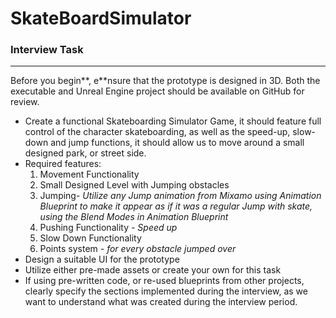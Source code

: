 # SkateBoardSimulator

### Interview Task

---

Before you begin**, e**nsure that the prototype is designed in 3D. Both the executable and Unreal Engine project should be available on GitHub for review.

- Create a functional Skateboarding Simulator Game, it should feature full control of the character skateboarding, as well as the speed-up, slow-down and jump functions, it should allow us to move around a small designed park, or street side.
- Required features:
    1. Movement Functionality 
    2. Small Designed Level with Jumping obstacles
    3. Jumping- *Utilize any Jump animation from Mixamo using Animation Blueprint to make it appear as if it was a regular Jump with skate, using the Blend Modes in Animation Blueprint*
    4. Pushing Functionality *- Speed up*
    5. Slow Down Functionality
    6. Points system - *for every obstacle jumped over* 
- Design a suitable UI for the prototype
- Utilize either pre-made assets or create your own for this task
- If using pre-written code, or re-used blueprints from other projects, clearly specify the sections implemented during the interview, as we want to understand what was created during the interview period.
